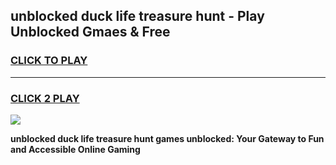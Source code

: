 
## unblocked duck life treasure hunt - Play Unblocked Gmaes & Free
<h3>
<a href="https://news.freeplayer.one?title=unblocked_duck_life_treasure_hunt&ref=16F">CLICK TO PLAY</a></h3>
<hr>

<h3>
<a href="https://news.freeplayer.one?title=unblocked_duck_life_treasure_hunt&ref=16F">CLICK 2 PLAY</a>
  
</h3>

<a href="https://news.freeplayer.one?title=unblocked_duck_life_treasure_hunt&ref=16F/"><img src="https://clearcache.store/games.png"></a>


**unblocked duck life treasure hunt games unblocked: Your Gateway to Fun and Accessible Online Gaming**
